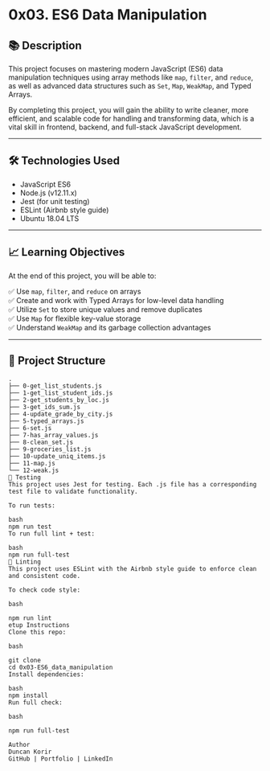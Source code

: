 # 0x03. ES6 Data Manipulation

## 📚 Description

This project focuses on mastering modern JavaScript (ES6) data manipulation techniques using array methods like `map`, `filter`, and `reduce`, as well as advanced data structures such as `Set`, `Map`, `WeakMap`, and Typed Arrays.

By completing this project, you will gain the ability to write cleaner, more efficient, and scalable code for handling and transforming data, which is a vital skill in frontend, backend, and full-stack JavaScript development.

---

## 🛠️ Technologies Used

- JavaScript ES6
- Node.js (v12.11.x)
- Jest (for unit testing)
- ESLint (Airbnb style guide)
- Ubuntu 18.04 LTS

---

## 📈 Learning Objectives

At the end of this project, you will be able to:

✅ Use `map`, `filter`, and `reduce` on arrays  
✅ Create and work with Typed Arrays for low-level data handling  
✅ Utilize `Set` to store unique values and remove duplicates  
✅ Use `Map` for flexible key-value storage  
✅ Understand `WeakMap` and its garbage collection advantages

---

## 🚀 Project Structure

```text
.
├── 0-get_list_students.js
├── 1-get_list_student_ids.js
├── 2-get_students_by_loc.js
├── 3-get_ids_sum.js
├── 4-update_grade_by_city.js
├── 5-typed_arrays.js
├── 6-set.js
├── 7-has_array_values.js
├── 8-clean_set.js
├── 9-groceries_list.js
├── 10-update_uniq_items.js
├── 11-map.js
└── 12-weak.js
🧪 Testing
This project uses Jest for testing. Each .js file has a corresponding test file to validate functionality.

To run tests:

bash
npm run test
To run full lint + test:

bash
npm run full-test
🧹 Linting
This project uses ESLint with the Airbnb style guide to enforce clean and consistent code.

To check code style:

bash

npm run lint
etup Instructions
Clone this repo:

bash

git clone
cd 0x03-ES6_data_manipulation
Install dependencies:

bash
npm install
Run full check:

bash

npm run full-test

Author
Duncan Korir
GitHub | Portfolio | LinkedIn
